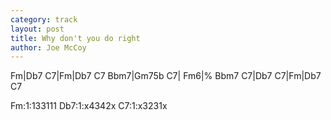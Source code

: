 ```yaml
---
category: track
layout: post
title: Why don't you do right
author: Joe McCoy
---
```


<canvas class="chords"  markdown="0">Fm|Db7 C7|Fm|Db7 C7
Bbm7|Gm75b C7| Fm6|%
Bbm7 C7|Db7 C7|Fm|Db7 C7</canvas>


<div markdown="0">
<canvas class="diagram"  markdown="span">Fm:1:133111</canvas>
<canvas class="diagram"  markdown="span">Db7:1:x4342x</canvas>
<canvas class="diagram"  markdown="span">C7:1:x3231x</canvas>
</div>



